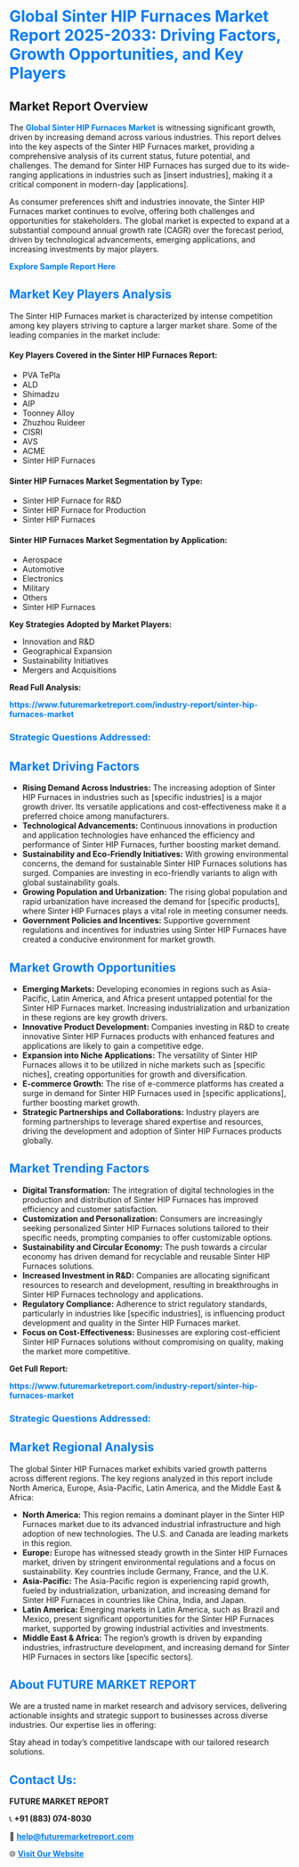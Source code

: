 <h1 style="color: #007BFF;">Global Sinter HIP Furnaces Market Report 2025-2033: Driving Factors, Growth Opportunities, and Key Players</h1>

<section id="overview">
<h2>Market Report Overview</h2>
<p>The <a href="https://www.futuremarketreport.com/industry-report/sinter-hip-furnaces-market" style="color: #007BFF; text-decoration: none;"><strong>Global Sinter HIP Furnaces Market</strong></a> is witnessing significant growth, driven by increasing demand across various industries. This report delves into the key aspects of the Sinter HIP Furnaces market, providing a comprehensive analysis of its current status, future potential, and challenges. The demand for Sinter HIP Furnaces has surged due to its wide-ranging applications in industries such as [insert industries], making it a critical component in modern-day [applications].</p>
<p>As consumer preferences shift and industries innovate, the Sinter HIP Furnaces market continues to evolve, offering both challenges and opportunities for stakeholders. The global market is expected to expand at a substantial compound annual growth rate (CAGR) over the forecast period, driven by technological advancements, emerging applications, and increasing investments by major players.</p>
</section>

<section id="overview">
<p><a href="https://www.futuremarketreport.com/request-sample/reportId=98982" style="color: #007BFF; text-decoration: none;"><strong>Explore Sample Report Here</strong></a></p>
</section>

<section id="key-players">
<h2 style="color: #007BFF;">Market Key Players Analysis</h2>
<p>The Sinter HIP Furnaces market is characterized by intense competition among key players striving to capture a larger market share. Some of the leading companies in the market include:</p>
<h4>Key Players Covered in the Sinter HIP Furnaces Report:</h4>
<ul><li>PVA TePla</li><li>ALD</li><li>Shimadzu</li><li>AIP</li><li>Toonney Alloy</li><li>Zhuzhou Ruideer</li><li>CISRI</li><li>AVS</li><li>ACME</li><li>Sinter HIP Furnaces</li></ul>
<h4>Sinter HIP Furnaces Market Segmentation by Type:</h4>
<ul><li>Sinter HIP Furnace for R&amp;D</li><li>Sinter HIP Furnace for Production</li><li>Sinter HIP Furnaces</li></ul>

<h4>Sinter HIP Furnaces Market Segmentation by Application:</h4>
<ul><li>Aerospace</li><li>Automotive</li><li>Electronics</li><li>Military</li><li>Others</li><li>Sinter HIP Furnaces</li></ul>
<p><strong>Key Strategies Adopted by Market Players:</strong></p>
<ul>
<li>Innovation and R&D</li>
<li>Geographical Expansion</li>
<li>Sustainability Initiatives</li>
<li>Mergers and Acquisitions</li>
</ul>
</section>

<section>
<p><strong>Read Full Analysis: </strong></p><a href="https://www.futuremarketreport.com/industry-report/sinter-hip-furnaces-market" style="color: #007BFF; text-decoration: none;"><strong>https://www.futuremarketreport.com/industry-report/sinter-hip-furnaces-market</strong></a>
<h3 style="color: #007BFF;">Strategic Questions Addressed:</h3>
</section>

<section id="driving-factors">
<h2 style="color: #007BFF;">Market Driving Factors</h2>
<ul>
<li><strong>Rising Demand Across Industries:</strong> The increasing adoption of Sinter HIP Furnaces in industries such as [specific industries] is a major growth driver. Its versatile applications and cost-effectiveness make it a preferred choice among manufacturers.</li>
<li><strong>Technological Advancements:</strong> Continuous innovations in production and application technologies have enhanced the efficiency and performance of Sinter HIP Furnaces, further boosting market demand.</li>
<li><strong>Sustainability and Eco-Friendly Initiatives:</strong> With growing environmental concerns, the demand for sustainable Sinter HIP Furnaces solutions has surged. Companies are investing in eco-friendly variants to align with global sustainability goals.</li>
<li><strong>Growing Population and Urbanization:</strong> The rising global population and rapid urbanization have increased the demand for [specific products], where Sinter HIP Furnaces plays a vital role in meeting consumer needs.</li>
<li><strong>Government Policies and Incentives:</strong> Supportive government regulations and incentives for industries using Sinter HIP Furnaces have created a conducive environment for market growth.</li>
</ul>
</section>

<section id="growth-opportunities">
<h2 style="color: #007BFF;">Market Growth Opportunities</h2>
<ul>
<li><strong>Emerging Markets:</strong> Developing economies in regions such as Asia-Pacific, Latin America, and Africa present untapped potential for the Sinter HIP Furnaces market. Increasing industrialization and urbanization in these regions are key growth drivers.</li>
<li><strong>Innovative Product Development:</strong> Companies investing in R&D to create innovative Sinter HIP Furnaces products with enhanced features and applications are likely to gain a competitive edge.</li>
<li><strong>Expansion into Niche Applications:</strong> The versatility of Sinter HIP Furnaces allows it to be utilized in niche markets such as [specific niches], creating opportunities for growth and diversification.</li>
<li><strong>E-commerce Growth:</strong> The rise of e-commerce platforms has created a surge in demand for Sinter HIP Furnaces used in [specific applications], further boosting market growth.</li>
<li><strong>Strategic Partnerships and Collaborations:</strong> Industry players are forming partnerships to leverage shared expertise and resources, driving the development and adoption of Sinter HIP Furnaces products globally.</li>
</ul>
</section>

<section id="trending-factors">
<h2 style="color: #007BFF;">Market Trending Factors</h2>
<ul>
<li><strong>Digital Transformation:</strong> The integration of digital technologies in the production and distribution of Sinter HIP Furnaces has improved efficiency and customer satisfaction.</li>
<li><strong>Customization and Personalization:</strong> Consumers are increasingly seeking personalized Sinter HIP Furnaces solutions tailored to their specific needs, prompting companies to offer customizable options.</li>
<li><strong>Sustainability and Circular Economy:</strong> The push towards a circular economy has driven demand for recyclable and reusable Sinter HIP Furnaces solutions.</li>
<li><strong>Increased Investment in R&D:</strong> Companies are allocating significant resources to research and development, resulting in breakthroughs in Sinter HIP Furnaces technology and applications.</li>
<li><strong>Regulatory Compliance:</strong> Adherence to strict regulatory standards, particularly in industries like [specific industries], is influencing product development and quality in the Sinter HIP Furnaces market.</li>
<li><strong>Focus on Cost-Effectiveness:</strong> Businesses are exploring cost-efficient Sinter HIP Furnaces solutions without compromising on quality, making the market more competitive.</li>
</ul>
</section>

<section>
<p><strong>Get Full Report: </strong></p><a href="https://www.futuremarketreport.com/industry-report/sinter-hip-furnaces-market" style="color: #007BFF; text-decoration: none;"><strong>https://www.futuremarketreport.com/industry-report/sinter-hip-furnaces-market</strong></a>
<h3 style="color: #007BFF;">Strategic Questions Addressed:</h3>
</section>


<section id="regional-analysis">
<h2 style="color: #007BFF;">Market Regional Analysis</h2>
<p>The global Sinter HIP Furnaces market exhibits varied growth patterns across different regions. The key regions analyzed in this report include North America, Europe, Asia-Pacific, Latin America, and the Middle East & Africa:</p>
<ul>
<li><strong>North America:</strong> This region remains a dominant player in the Sinter HIP Furnaces market due to its advanced industrial infrastructure and high adoption of new technologies. The U.S. and Canada are leading markets in this region.</li>
<li><strong>Europe:</strong> Europe has witnessed steady growth in the Sinter HIP Furnaces market, driven by stringent environmental regulations and a focus on sustainability. Key countries include Germany, France, and the U.K.</li>
<li><strong>Asia-Pacific:</strong> The Asia-Pacific region is experiencing rapid growth, fueled by industrialization, urbanization, and increasing demand for Sinter HIP Furnaces in countries like China, India, and Japan.</li>
<li><strong>Latin America:</strong> Emerging markets in Latin America, such as Brazil and Mexico, present significant opportunities for the Sinter HIP Furnaces market, supported by growing industrial activities and investments.</li>
<li><strong>Middle East & Africa:</strong> The region’s growth is driven by expanding industries, infrastructure development, and increasing demand for Sinter HIP Furnaces in sectors like [specific sectors].</li>
</ul>
</section>

<footer>
<h2 style="color: #007BFF;">About FUTURE MARKET REPORT</h2>
<p>We are a trusted name in market research and advisory services, delivering actionable insights and strategic support to businesses across diverse industries. Our expertise lies in offering:</p>

<p>Stay ahead in today’s competitive landscape with our tailored research solutions.</p>

<h2 style="color: #007BFF;">Contact Us:</h2>
<p><strong>FUTURE MARKET REPORT</strong></p>
<p>📞 <strong>+91 (883) 074-8030</strong></p>
<p>📧 <strong><a href="mailto:help@futuremarketreport.com" style="color: #007BFF;">help@futuremarketreport.com</a></strong></p>
<p>🌐 <strong><a href="https://www.futuremarketreport.com/" style="color: #007BFF;">Visit Our Website</a></strong></p>
</footer>